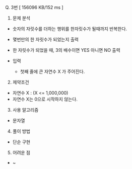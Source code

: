 Q. 3번 [ 156096 KB/152 ms ]

1. 문제 분석
- 숫자의 자릿수를 더하는 행위를 한자릿수가 될때까지 반복한다.
- 몇번만의 한 자릿수가 되었는지 출력
- 한 자릿수가 되었을 때, 3의 배수이면 YES 아니면 NO 출력

- 입력
  - 첫째 줄에 큰 자연수 X 가 주어진다.

2. 제약조건
- 자연수 X : (X <= 1,000,000)
- 자연수 X는 0으로 시작하지 않는다.

3. 사용 알고리즘
- 문자열

4. 풀이 방법
- 단순 구현

5. 어려운 점
- ~